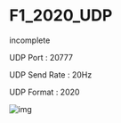 # F1_2020_UDP
incomplete

UDP Port : 20777

UDP Send Rate : 20Hz

UDP Format : 2020

![img](https://user-images.githubusercontent.com/81542666/136203761-a09c1cee-fe83-4d81-bae5-d990305fbe8c.png)

